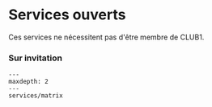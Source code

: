Services ouverts
================

Ces services ne nécessitent pas d'être membre de CLUB1.

### Sur invitation

```{toctree}
---
maxdepth: 2
---
services/matrix
```
